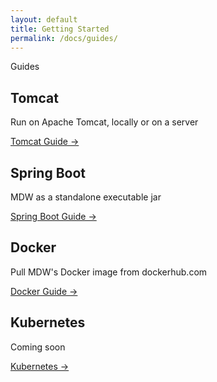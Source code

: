 ```yaml
---
layout: default
title: Getting Started
permalink: /docs/guides/
---
```


<section class="intro">
  <div class="grid">
    <div class="unit whole center-on-mobiles">
      <p class="first">Guides</p>
    </div>
  </div>
</section>
<section class="features">
  <div class="grid">
    <div class="unit one-fourth">
      <h2>Tomcat</h2>
      <p>
        Run on Apache Tomcat, locally or on a server 
      </p>
      <a href="tomcat/">Tomcat Guide &rarr;</a>
    </div>
    <div class="unit one-fourth">
      <h2>Spring Boot</h2>
      <p>
        MDW as a standalone executable jar
       </p>
      <a href="spring-boot/">Spring Boot Guide &rarr;</a>
    </div>
    <div class="unit one-fourth">
      <h2>Docker</h2>
      <p>
        Pull MDW's Docker image from dockerhub.com
      </p>
      <a href="docker/">Docker Guide &rarr;</a>
    </div>
    <div class="unit one-fourth">
      <h2>Kubernetes</h2>
      <p>
        Coming soon
      </p>
      <a href="kubernetes/">Kubernetes &rarr;</a>
    </div>
    <div class="clear"></div>
  </div>
</section>


